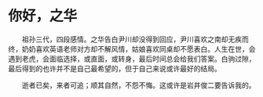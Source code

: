 # 你好，之华

&emsp;&emsp;祖孙三代，四段感情。之华告白尹川却没得到回应，尹川喜欢之南却无疾而终，奶奶喜欢英语老师对方却不解风情，姑娘喜欢同桌却不愿表白。人生在世，会遇到老虎，会面临选择，或直面，或转身，最后时间总会给我们答案。白驹过隙，最后得到的也许并不是自己最希望的，但于自己来说或许最好的结局。

&emsp;&emsp;逝者已矣，来者可追；顺其自然，不怨不悔。这或许是岩井俊二要告诉我的。
